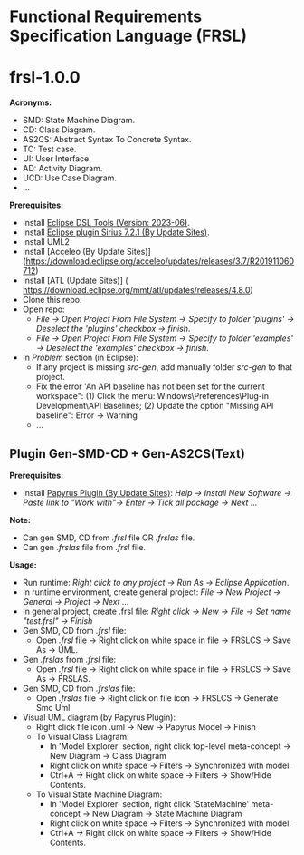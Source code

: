 # Functional Requirements Specification Language (FRSL)
# frsl-1.0.0
**Acronyms:**
- SMD: State Machine Diagram.
- CD: Class Diagram.
- AS2CS: Abstract Syntax To Concrete Syntax.
- TC: Test case.
- UI: User Interface.
- AD: Activity Diagram.
- UCD: Use Case Diagram.
- ...

**Prerequisites:**
- Install [Eclipse DSL Tools (Version: 2023-06)](https://www.eclipse.org/downloads/packages/release/2023-06/r/eclipse-ide-java-and-dsl-developers).
- Install [Eclipse plugin Sirius 7.2.1 (By Update Sites)](https://download.eclipse.org/sirius/updates/releases/7.2.1/).
- Install UML2
- Install [Acceleo (By Update Sites)] (https://download.eclipse.org/acceleo/updates/releases/3.7/R201911060712)
- Install [ATL (Update Sites)] ( https://download.eclipse.org/mmt/atl/updates/releases/4.8.0)
- Clone this repo.
- Open repo: 
  - *File -> Open Project From File System -> Specify to folder 'plugins' -> Deselect the 'plugins' checkbox -> finish*.
  - *File -> Open Project From File System -> Specify to folder 'examples' -> Deselect the 'examples' checkbox -> finish*.
- In *Problem* section (in Eclipse):
  - If any project is missing *src-gen*, add manually folder *src-gen* to that project.
  - Fix the error 'An API baseline has not been set for the current workspace": (1) Click the menu: Windows\Preferences\Plug-in Development\API Baselines; (2) Update the option "Missing API baseline": Error -> Warning
  - ...

## Plugin Gen-SMD-CD + Gen-AS2CS(Text)
**Prerequisites:**
- Install [Papyrus Plugin (By Update Sites)](https://download.eclipse.org/modeling/mdt/papyrus/updates/releases/2023-06): *Help -> Install New Software -> Paste link to "Work with"-> Enter -> Tick all package -> Next ...*

**Note:**

- Can gen SMD, CD from *.frsl* file OR *.frslas* file.
- Can gen *.frslas* file from *.frsl* file.

**Usage\:**

- Run runtime: *Right click to any project -> Run As -> Eclipse Application*.
- In runtime environment, create general project: *File -> New Project -> General -> Project -> Next ...*
- In general project, create .frsl file: *Right click -> New -> File -> Set name "test.frsl" -> Finish*
- Gen SMD, CD from *.frsl* file:
  - Open *.frsl* file -> Right click on white space in file -> FRSLCS -> Save As -> UML.
- Gen *.frslas* from *.frsl* file:
  - Open *.frsl* file -> Right click on white space in file -> FRSLCS -> Save As -> FRSLAS.
- Gen SMD, CD from *.frslas* file:
  - Open *.frslas* file -> Right click on file icon -> FRSLCS -> Generate Smc Uml.
- Visual UML diagram (by Papyrus Plugin):
  - Right click file icon .uml -> New -> Papyrus Model -> Finish
  - To Visual Class Diagram:
    - In 'Model Explorer' section, right click top-level meta-concept -> New Diagram -> Class Diagram
    - Right click on white space -> Filters -> Synchronized with model.
    - Ctrl+A -> Right click on white space -> Filters -> Show/Hide Contents.
  - To Visual State Machine Diagram:
    - In 'Model Explorer' section, right click 'StateMachine' meta-concept -> New Diagram -> State Machine Diagram
    - Right click on white space -> Filters -> Synchronized with model.
    - Ctrl+A -> Right click on white space -> Filters -> Show/Hide Contents.